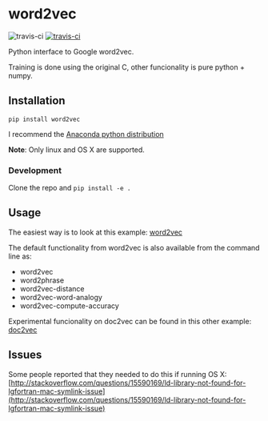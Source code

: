 word2vec
========

![travis-ci]()
[![travis-ci](https://api.travis-ci.org/danielfrg/word2vec.svg)](https://travis-ci.org/danielfrg/word2vec)


Python interface to Google word2vec.

Training is done using the original C, other funcionality is pure python + numpy.

## Installation

`pip install word2vec`

I recommend the [Anaconda python distribution](http://continuum.io/downloads)

**Note**: Only linux and OS X are supported.

### Development

Clone the repo and `pip install -e .`

## Usage

The easiest way is to look at this example:
[word2vec](http://nbviewer.ipython.org/urls/raw.github.com/danielfrg/word2vec/master/examples/word2vec.ipynb)

The default functionality from word2vec is also available from the command line as:
- word2vec
- word2phrase
- word2vec-distance
- word2vec-word-analogy
- word2vec-compute-accuracy

Experimental funcionality on doc2vec can be found in this other example:
[doc2vec](http://nbviewer.ipython.org/urls/raw.github.com/danielfrg/word2vec/master/examples/doc2vec.ipynb)

## Issues

Some people reported that they needed to do this if running OS X:
[http://stackoverflow.com/questions/15590169/ld-library-not-found-for-lgfortran-mac-symlink-issue](http://stackoverflow.com/questions/15590169/ld-library-not-found-for-lgfortran-mac-symlink-issue)
